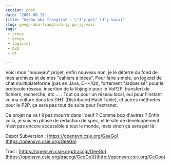```yaml
---
section: post
date: "2007-08-13"
title: "GeeGo aka franglish : \"J'y go\" (J'y vais)"
slug: geego-aka-franglish-jy-go-jy-vais
tags:
 - crous
 - geego
 - logiciel
 - p2p
 - qt

---
```


Voici mon "nouveau" projet, enfin nouveau non, je le déterre du fond de mes archives et de mes "cahiers à idées". Pour faire simple, un logiciel de chat muiltiplateforme (pas en Java, C++/Qt), fortement "Jabberisé" pour le protocole réseau, insertion de la libjingle pour le VoP2P, transfert de fichiers, recherche, etc ... . Tout ça pour un réseau local, oui pour l'instant vu ma culture dans les DHT (Distributed Hash Table), et autres méthodes pour le P2P, ça sera pas tout de suite pour l'extranet.

Ce projet ne va t il pas mourrir dans l'oeuf ? Comme bcp d'autres ? Enfin voila, je suis en phase de rédaction de spéc, et le site de developpement n'est pas encore accessible à tout le monde, mais sinon ça sera par là :

Dépot Subversion : [https://opensvn.csie.org/GeeGo](https://opensvn.csie.org/GeeGo)

Trac : [https://opensvn.csie.org/traccgi/GeeGo](https://opensvn.csie.org/traccgi/GeeGo)[](http://opensvn.csie.org/GeGoo)


